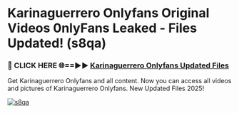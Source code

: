 # Karinaguerrero Onlyfans Original Videos 0nlyFans Leaked - Files Updated! (s8qa)

<h3>🔴 CLICK HERE 🌐==►► <a href="https://tinyurl.com/ehrbuxhb" rel="nofollow">Karinaguerrero Onlyfans Updated Files</a></h3>

Get Karinaguerrero Onlyfans and all content. Now you can access all videos and pictures of Karinaguerrero Onlyfans. New Updated Files 2025!

[![s8qa](https://i.imgur.com/lVYEuWS.gif)](https://tinyurl.com/ehrbuxhb)
